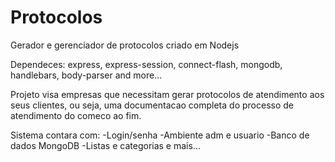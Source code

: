 # Protocolos
Gerador e gerenciador de protocolos criado em Nodejs 

Dependeces: express, express-session, connect-flash, mongodb, handlebars, body-parser and more...

Projeto visa empresas que necessitam gerar protocolos de atendimento aos seus clientes, ou seja, uma documentacao completa do processo de atendimento do comeco ao fim.

Sistema contara com:
-Login/senha
-Ambiente adm e usuario
-Banco de dados MongoDB
-Listas e categorias
e mais...



